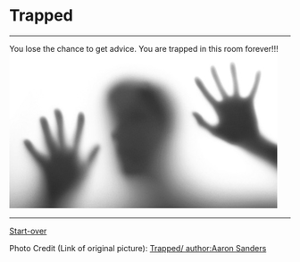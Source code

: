 # Trapped 
---  

You lose the chance to get advice. You are trapped in this room forever!!!
<img src="https://raw.githubusercontent.com/xiurongy3506/cyoa-project/master/fancy-golden-entrance/trapped.jpg" id="c9.io" alt="" />

---
[Start-over](../home.md)  

Photo Credit (Link of original picture): [Trapped/ author:Aaron Sanders ](https://sandersfamilyadventures.wordpress.com/2015/10/04/trapped-by-little-miracles/)  